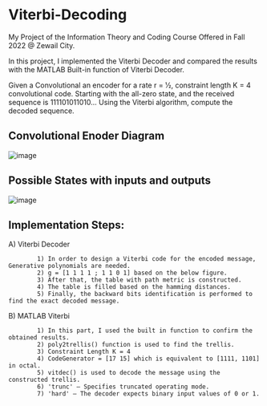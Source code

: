 # Viterbi-Decoding


My Project of the Information Theory and Coding Course Offered in Fall 2022 @ Zewail City.

In this project, I implemented the Viterbi Decoder and compared the results with the MATLAB Built-in function of Viterbi Decoder.


Given a Convolutional an encoder for a rate r = 1⁄2, constraint length K = 4 convolutional code. 
Starting with the all-zero state, and the received sequence is 111101011010... 
Using the Viterbi algorithm, compute the decoded sequence.

## Convolutional Enoder Diagram  <a name="Convolutional Enoder Diagram"></a>
![image](https://user-images.githubusercontent.com/58476343/220168243-c12f1fe3-ab00-4d62-b197-5e03d2a95780.png)

## Possible States with inputs and outputs  <a name="Possible States with inputs and outputs"></a>
![image](https://user-images.githubusercontent.com/58476343/220167457-43ecc05e-b898-4588-a6e3-926598616e5c.png)

## Implementation Steps:

A) Viterbi Decoder 

            1) In order to design a Viterbi code for the encoded message, Generative polynomials are needed.
            2) g = [1 1 1 1 ; 1 1 0 1] based on the below figure.
            3) After that, the table with path metric is constructed.
            4) The table is filled based on the hamming distances.
            5) Finally, the backward bits identification is performed to find the exact decoded message.
            

B) MATLAB Viterbi

            1) In this part, I used the built in function to confirm the obtained results.
            2) poly2trellis() function is used to find the trellis.
            3) Constraint Length K = 4
            4) CodeGenerator = [17 15] which is equivalent to [1111, 1101] in octal.
            5) vitdec() is used to decode the message using the constructed trellis.
            6) 'trunc' — Specifies truncated operating mode.
            7) 'hard' — The decoder expects binary input values of 0 or 1.
            
